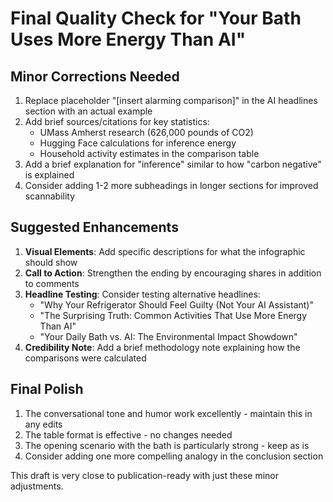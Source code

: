# Final Quality Check for "Your Bath Uses More Energy Than AI"

## Minor Corrections Needed

1. Replace placeholder "[insert alarming comparison]" in the AI headlines section with an actual example
2. Add brief sources/citations for key statistics:
   - UMass Amherst research (626,000 pounds of CO2)
   - Hugging Face calculations for inference energy
   - Household activity estimates in the comparison table
3. Add a brief explanation for "inference" similar to how "carbon negative" is explained
4. Consider adding 1-2 more subheadings in longer sections for improved scannability

## Suggested Enhancements

1. **Visual Elements**: Add specific descriptions for what the infographic should show
2. **Call to Action**: Strengthen the ending by encouraging shares in addition to comments
3. **Headline Testing**: Consider testing alternative headlines:
   - "Why Your Refrigerator Should Feel Guilty (Not Your AI Assistant)"
   - "The Surprising Truth: Common Activities That Use More Energy Than AI"
   - "Your Daily Bath vs. AI: The Environmental Impact Showdown"
4. **Credibility Note**: Add a brief methodology note explaining how the comparisons were calculated

## Final Polish

1. The conversational tone and humor work excellently - maintain this in any edits
2. The table format is effective - no changes needed
3. The opening scenario with the bath is particularly strong - keep as is
4. Consider adding one more compelling analogy in the conclusion section

This draft is very close to publication-ready with just these minor adjustments. 